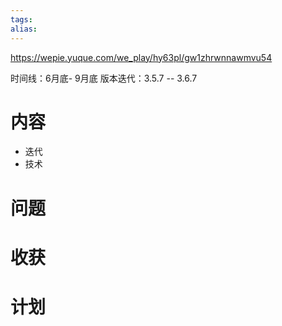 ```yaml
---
tags: 
alias:
---
```

https://wepie.yuque.com/we_play/hy63pl/gw1zhrwnnawmvu54



时间线：6月底- 9月底
版本迭代：3.5.7 -- 3.6.7
# 内容
- 迭代
- 技术

# 问题
# 收获
# 计划